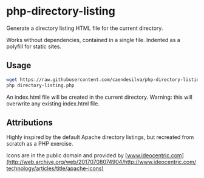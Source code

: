 # php-directory-listing
Generate a directory listing HTML file for the current directory.

Works without dependencies, contained in a single file. Indented as a polyfill for static sites.

## Usage

```bash
wget https://raw.githubusercontent.com/caendesilva/php-directory-listing/master/directory-listing.php -O directory-listing.php
php directory-listing.php
```

An index.html file will be created in the current directory. Warning: this will overwrite any existing index.html file.

## Attributions

Highly inspired by the default Apache directory listings, but recreated from scratch as a PHP exercise.

Icons are in the public domain and provided by
[www.ideocentric.com](http://web.archive.org/web/20170708074904/http://www.ideocentric.com/technology/articles/title/apache-icons)